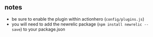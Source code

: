 ## notes
- be sure to enable the plugin within actionhero (`config/plugins.js`)
- you will need to add the newrelic package (`npm install newrelic --save`) to your package.json

